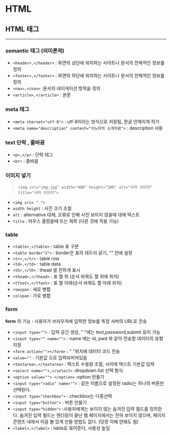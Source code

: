 # HTML

## HTML 태그

---

### **semantic 태그 (의미론적)**

- `<header>,</header>` : 화면의 상단에 위치하는 사이트나 문서의 전체적인 정보를 정의
- `<footer>,</footer>` : 화면의 하단에 위치하는 사이트나 문서의 전체적인 정보를 정의
- `<nav>,</nav>` :문서의 네이게이션 항목을 정의
- `<article>,</article>` : 본문

### **meta 태그**

- `<meta charset="utf-8">` : utf-8이라는 방식으로 저장됨, 한글 안깨지게 하기
- `<meta name="description" content="이노아의 소개자료">` : description 사용

### **text 단락 , 줄바꿈**

- `<p>,</p>` : 단락 태그
- `<br>` : 줄바꿈

### **이미지 넣기**

> `<img src="img.jpg" width="400" height="300" alt="사자 이미지" title="사자 이미지">`

- `<img src= " ">`
- `width height` : 사진 크기 조절
- `alt` : alternative 대체, 오류로 인해 사진 보이지 않을때 대체 텍스트
- `title` : 마우스 올렸을때 뜨는 제목 (다른 것에 적용 가능)

### **table**

- `<table>,</table>` : table 표 구분
- `<table border"2">` : border은 표의 테두리 굵기, "" 안에 설정
- `<tr>,</tr>` : table row
- `<td>,</td>` : table data
- `<th>,</th>` : thead 셀 진하게 표시
- `<thead>,</thead>` : 표 젤 위 (순서 바꿔도 젤 위에 위치)
- `<tfoot>,</tfoot>` : 표 젤 아래(순서 바꿔도 젤 아래 위치)
- `rowspan` : 세로 병합
- `colspan` : 가로 병합

### **form**

**form** 의 기능 : 사용자가 브라우저에 입력한 정보를 특정 서버의 URL로 전송

- `<input type="">` : 입력 공간 생성, " "에는 text,password,submit 등이 가능
- `<input type="" name="">` : name 에는 id, pwd 와 같이 전송할 데이터의 유형 지정
- `<form action=""></form>` : " "위치에 데이터 코드 전송
- `value=""` : 기본값 으로 입력되어져있음
- `<textarea>,</textarea>` : 텍스트 수용량 조절, 사이에 텍스트 기본값 입력
- `<select name="">,</select>` :dropdown list 선택 형식
- `<option value=""> </option>` :option 만들기
- `<input type="radio" name="">` : 같은 이름으로 설정된 radio는 하나의 버튼만 선택된다.
- `<input type="checkbox">` : checkbox는 다중선택
- `<input type="button">` : 버튼 만들기
- `<input type="hidden">` :사용자에게는 보이지 않는 숨겨진 입력 필드를 정의한다.
  숨겨진 입력 필드는 렌더링이 끝난 웹 페이지에서는 전혀 보이지 않으며, 페이지 콘텐츠 내에서 이걸 볼 있게 만들 방법도 없다. (당장 이해 안돼도 됨)
- `<label>,</label>` : lable로 묶어준다, 사용성 높임
